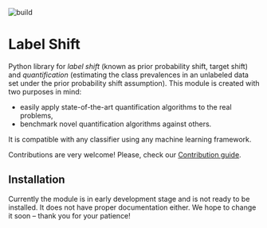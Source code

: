 ![build](https://github.com/labelshift/labelshift/actions/workflows/build.yml/badge.svg)

# Label Shift

Python library for *label shift* (known as prior probability shift, target shift) and *quantification* (estimating the class prevalences in an unlabeled data set under the prior probability shift assumption).
This module is created with two purposes in mind:
  - easily apply state-of-the-art quantification algorithms to the real problems,
  - benchmark novel quantification algorithms against others.

It is compatible with any classifier using any machine learning framework.

Contributions are very welcome! Please, check our [Contribution guide](CONTRIBUTING.md).

## Installation
Currently the module is in early development stage and is not ready to be installed. It does not have proper documentation either. We hope to change it soon – thank you for your patience!
